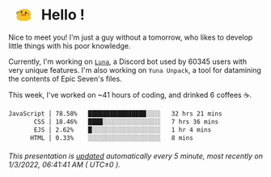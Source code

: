 <h1>   <img src="./spoink.gif" style="vertical-align:middle;" width="30px">   Hello ! </h1>

Nice to meet you! I'm just a guy without a tomorrow, who likes to develop little things with his poor knowledge.

Currently, I'm working on <a href='https://github.com/Asgarrrr/Luna'>`Luna`</a>, a Discord bot used by 60345 users with very unique features. I'm also working on `Yuna Unpack`, a tool for datamining the contents of Epic Seven's files.

This week, I've worked on ~41 hours of coding, and drinked 6 coffees ☕.

```
JavaScript │ 78.58%   ████████████████░░░░   32 hrs 21 mins
       CSS │ 18.46%   ████░░░░░░░░░░░░░░░░   7 hrs 36 mins
       EJS │ 2.62%    █░░░░░░░░░░░░░░░░░░░   1 hr 4 mins
      HTML │ 0.33%    ░░░░░░░░░░░░░░░░░░░░   8 mins
```

###### This presentation is [updated](https://github.com/Asgarrrr) automatically every 5 minute, most recently on 1/3/2022, 06:41:41 AM ( UTC±0 ).